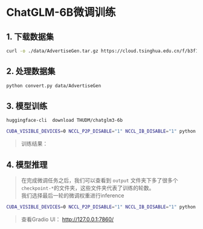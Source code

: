 # ChatGLM-6B微调训练

##  1. 下载数据集
```bash
curl -o ./data/AdvertiseGen.tar.gz https://cloud.tsinghua.edu.cn/f/b3f119a008264b1cabd1/?dl=1 && tar -xzf ./data/AdvertiseGen.tar.gz
```

## 2. 处理数据集
```bash
python convert.py data/AdvertiseGen
```

## 3. 模型训练
```bash
huggingface-cli  download THUDM/chatglm3-6b

CUDA_VISIBLE_DEVICES=0 NCCL_P2P_DISABLE="1" NCCL_IB_DISABLE="1" python finetune_hf.py  data/AdvertiseGen_fix  THUDM/chatglm3-6b  configs/lora.yaml
```
> 训练结果：


## 4. 模型推理
> 在完成微调任务之后，我们可以查看到 `output` 文件夹下多了很多个`checkpoint-*`的文件夹，这些文件夹代表了训练的轮数。<br>
> 我们选择最后一轮的微调权重进行inference

```bash
CUDA_VISIBLE_DEVICES=0 NCCL_P2P_DISABLE="1" NCCL_IB_DISABLE="1" python inference.py  --model_dir output/checkpoint-4000/
```

> 查看Gradio UI： http://127.0.0.1:7860/
